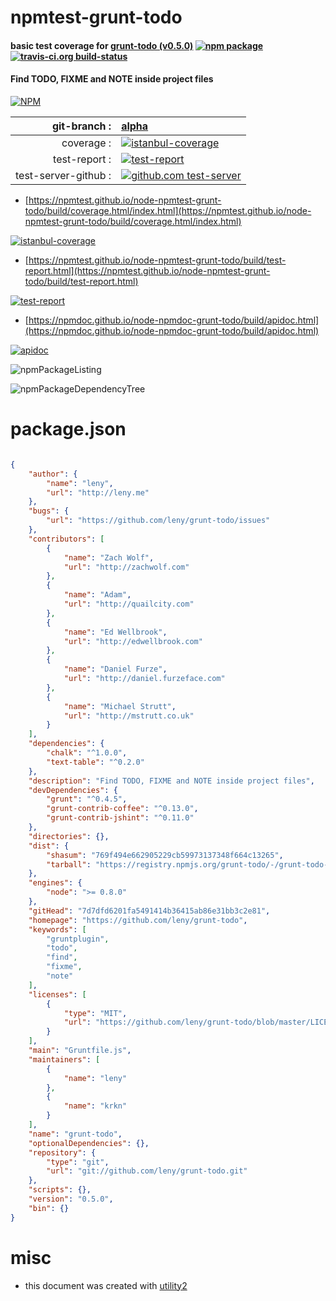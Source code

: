 # npmtest-grunt-todo

#### basic test coverage for  [grunt-todo (v0.5.0)](https://github.com/leny/grunt-todo)  [![npm package](https://img.shields.io/npm/v/npmtest-grunt-todo.svg?style=flat-square)](https://www.npmjs.org/package/npmtest-grunt-todo) [![travis-ci.org build-status](https://api.travis-ci.org/npmtest/node-npmtest-grunt-todo.svg)](https://travis-ci.org/npmtest/node-npmtest-grunt-todo)

#### Find TODO, FIXME and NOTE inside project files

[![NPM](https://nodei.co/npm/grunt-todo.png?downloads=true&downloadRank=true&stars=true)](https://www.npmjs.com/package/grunt-todo)

| git-branch : | [alpha](https://github.com/npmtest/node-npmtest-grunt-todo/tree/alpha)|
|--:|:--|
| coverage : | [![istanbul-coverage](https://npmtest.github.io/node-npmtest-grunt-todo/build/coverage.badge.svg)](https://npmtest.github.io/node-npmtest-grunt-todo/build/coverage.html/index.html)|
| test-report : | [![test-report](https://npmtest.github.io/node-npmtest-grunt-todo/build/test-report.badge.svg)](https://npmtest.github.io/node-npmtest-grunt-todo/build/test-report.html)|
| test-server-github : | [![github.com test-server](https://npmtest.github.io/node-npmtest-grunt-todo/GitHub-Mark-32px.png)](https://npmtest.github.io/node-npmtest-grunt-todo/build/app/index.html) | | build-artifacts : | [![build-artifacts](https://npmtest.github.io/node-npmtest-grunt-todo/glyphicons_144_folder_open.png)](https://github.com/npmtest/node-npmtest-grunt-todo/tree/gh-pages/build)|

- [https://npmtest.github.io/node-npmtest-grunt-todo/build/coverage.html/index.html](https://npmtest.github.io/node-npmtest-grunt-todo/build/coverage.html/index.html)

[![istanbul-coverage](https://npmtest.github.io/node-npmtest-grunt-todo/build/screenCapture.buildCi.browser.%252Ftmp%252Fbuild%252Fcoverage.lib.html.png)](https://npmtest.github.io/node-npmtest-grunt-todo/build/coverage.html/index.html)

- [https://npmtest.github.io/node-npmtest-grunt-todo/build/test-report.html](https://npmtest.github.io/node-npmtest-grunt-todo/build/test-report.html)

[![test-report](https://npmtest.github.io/node-npmtest-grunt-todo/build/screenCapture.buildCi.browser.%252Ftmp%252Fbuild%252Ftest-report.html.png)](https://npmtest.github.io/node-npmtest-grunt-todo/build/test-report.html)

- [https://npmdoc.github.io/node-npmdoc-grunt-todo/build/apidoc.html](https://npmdoc.github.io/node-npmdoc-grunt-todo/build/apidoc.html)

[![apidoc](https://npmdoc.github.io/node-npmdoc-grunt-todo/build/screenCapture.buildCi.browser.%252Ftmp%252Fbuild%252Fapidoc.html.png)](https://npmdoc.github.io/node-npmdoc-grunt-todo/build/apidoc.html)

![npmPackageListing](https://npmtest.github.io/node-npmtest-grunt-todo/build/screenCapture.npmPackageListing.svg)

![npmPackageDependencyTree](https://npmtest.github.io/node-npmtest-grunt-todo/build/screenCapture.npmPackageDependencyTree.svg)



# package.json

```json

{
    "author": {
        "name": "leny",
        "url": "http://leny.me"
    },
    "bugs": {
        "url": "https://github.com/leny/grunt-todo/issues"
    },
    "contributors": [
        {
            "name": "Zach Wolf",
            "url": "http://zachwolf.com"
        },
        {
            "name": "Adam",
            "url": "http://quailcity.com"
        },
        {
            "name": "Ed Wellbrook",
            "url": "http://edwellbrook.com"
        },
        {
            "name": "Daniel Furze",
            "url": "http://daniel.furzeface.com"
        },
        {
            "name": "Michael Strutt",
            "url": "http://mstrutt.co.uk"
        }
    ],
    "dependencies": {
        "chalk": "^1.0.0",
        "text-table": "^0.2.0"
    },
    "description": "Find TODO, FIXME and NOTE inside project files",
    "devDependencies": {
        "grunt": "^0.4.5",
        "grunt-contrib-coffee": "^0.13.0",
        "grunt-contrib-jshint": "^0.11.0"
    },
    "directories": {},
    "dist": {
        "shasum": "769f494e662905229cb59973137348f664c13265",
        "tarball": "https://registry.npmjs.org/grunt-todo/-/grunt-todo-0.5.0.tgz"
    },
    "engines": {
        "node": ">= 0.8.0"
    },
    "gitHead": "7d7dfd6201fa5491414b36415ab86e31bb3c2e81",
    "homepage": "https://github.com/leny/grunt-todo",
    "keywords": [
        "gruntplugin",
        "todo",
        "find",
        "fixme",
        "note"
    ],
    "licenses": [
        {
            "type": "MIT",
            "url": "https://github.com/leny/grunt-todo/blob/master/LICENSE-MIT"
        }
    ],
    "main": "Gruntfile.js",
    "maintainers": [
        {
            "name": "leny"
        },
        {
            "name": "krkn"
        }
    ],
    "name": "grunt-todo",
    "optionalDependencies": {},
    "repository": {
        "type": "git",
        "url": "git://github.com/leny/grunt-todo.git"
    },
    "scripts": {},
    "version": "0.5.0",
    "bin": {}
}
```



# misc
- this document was created with [utility2](https://github.com/kaizhu256/node-utility2)
